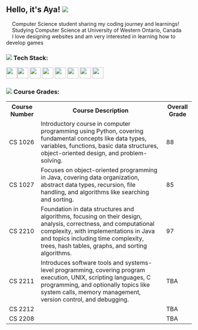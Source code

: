 
## Hello, it's Aya! <img src="https://pixels.crd.co/assets/images/gallery19/e6a69350.gif?v=99d3974e">
<img src="https://64.media.tumblr.com/4b790b83f62d87e956f4e0266e098a74/ca0dee797f2501f1-ca/s75x75_c1/456f9c1d8fc4052b3d5633ad90697f448859fcbe.gif" width="12" height="12"> Computer Science student sharing my coding journey and learnings!<br/>
<img src = "https://lh6.ggpht.com/_NZJzdRm10Y0/TTSXwE0xJ-I/AAAAAAAAAF4/tVS6pzI4UJE/s800/gif23.gif" height="12" width="12"> Studying Computer Science at University of Western Ontario, Canada<br/>
<img src= "https://i.ibb.co/6N7zt6P/IMG-7326.gif" width = "12" height = "12"> I love designing websites and am very interested in learning how to develop games<br/>

### <img src="https://i.ibb.co/7YBjNr2/IMG-8192.gif"> Tech Stack:
<img src="https://cdn.jsdelivr.net/gh/devicons/devicon@latest/icons/c/c-original.svg" width ="30" height="30" /><img src="https://cdn.jsdelivr.net/gh/devicons/devicon@latest/icons/java/java-original.svg" width ="30" height="30" />
<img src="https://cdn.jsdelivr.net/gh/devicons/devicon@latest/icons/python/python-plain.svg" width ="30" height="30" />
<img src="https://cdn.jsdelivr.net/gh/devicons/devicon@latest/icons/aftereffects/aftereffects-original.svg" width ="30" height="30" />
<img src="https://cdn.jsdelivr.net/gh/devicons/devicon@latest/icons/notion/notion-original.svg" width ="30" height="30" />
<img src="https://cdn.jsdelivr.net/gh/devicons/devicon@latest/icons/html5/html5-original.svg" width ="30" height="30"  />
<img src="https://cdn.jsdelivr.net/gh/devicons/devicon@latest/icons/r/r-original.svg" width ="30" height="30"  />
<img src="https://cdn.jsdelivr.net/gh/devicons/devicon@latest/icons/linux/linux-original.svg" width ="30" height="30" />


### <img src="https://gifs.crd.co/assets/images/gallery22/3503ed12.gif?v=ef433a6f"> Course Grades:
<table style="width:100%">
  <tr>
    <th>Course Number</th>
    <th>Course Description</th>
    <th>Overall Grade</th>
  </tr>
  <tr>
    <td>CS 1026</td>
    <td>Introductory course in computer programming using Python, covering fundamental concepts like data types, variables, functions, basic data structures, object-oriented design, and problem-solving.</td>
    <td>88</td>
  </tr>
  <tr>
    <td>CS 1027</td>
    <td>Focuses on object-oriented programming in Java, covering data organization, abstract data types, recursion, file handling, and algorithms like searching and sorting.</td>
    <td>85</td>
  </tr>
  <tr>
    <td>CS 2210</td>
    <td>Foundation in data structures and algorithms, focusing on their design, analysis, correctness, and computational complexity, with implementations in Java and topics including time complexity, trees, hash tables, graphs, and sorting algorithms.</td>
    <td>97</td>
  </tr>
  <tr>
    <td>CS 2211</td>
    <td>Introduces software tools and systems-level programming, covering program execution, UNIX, scripting languages, C programming, and optionally topics like system calls, memory management, version control, and debugging.</td>
    <td>TBA</td>
  </tr>
  <tr>
    <td>CS 2212</td>
    <td></td>
    <td>TBA</td>
  </tr>
  <tr>
    <td>CS 2208</td>
    <td></td>
    <td>TBA</td>
  </tr>
